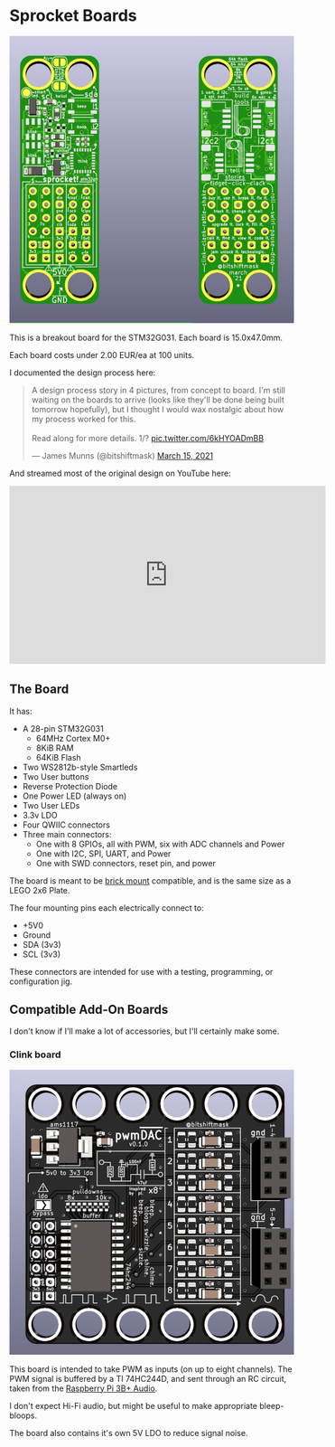 # Sprocket Boards

![Sprocket Board Renders](./sprocket-renders.jpg)

This is a breakout board for the STM32G031. Each board is 15.0x47.0mm.

Each board costs under 2.00 EUR/ea at 100 units.

I documented the design process here:

<blockquote class="twitter-tweet"><p lang="en" dir="ltr">A design process story in 4 pictures, from concept to board. I&#39;m still waiting on the boards to arrive (looks like they&#39;ll be done being built tomorrow hopefully), but I thought I would wax nostalgic about how my process worked for this.<br><br>Read along for more details. 1/? <a href="https://t.co/6kHYOADmBB">pic.twitter.com/6kHYOADmBB</a></p>&mdash; James Munns (@bitshiftmask) <a href="https://twitter.com/bitshiftmask/status/1371607069611200514?ref_src=twsrc%5Etfw">March 15, 2021</a></blockquote> <script async src="https://platform.twitter.com/widgets.js" charset="utf-8"></script>

And streamed most of the original design on YouTube here:

<iframe width="560" height="315" src="https://www.youtube.com/embed/K3h69aeZh9U?start=405" title="YouTube video player" frameborder="0" allow="accelerometer; autoplay; clipboard-write; encrypted-media; gyroscope; picture-in-picture" allowfullscreen></iframe>

## The Board

It has:

* A 28-pin STM32G031
    * 64MHz Cortex M0+
    * 8KiB RAM
    * 64KiB Flash
* Two WS2812b-style Smartleds
* Two User buttons
* Reverse Protection Diode
* One Power LED (always on)
* Two User LEDs
* 3.3v LDO
* Four QWIIC connectors
* Three main connectors:
    * One with 8 GPIOs, all with PWM, six with ADC channels and Power
    * One with I2C, SPI, UART, and Power
    * One with SWD connectors, reset pin, and power

The board is meant to be [brick mount](./brick-mount.md) compatible, and is the same size as a LEGO 2x6 Plate.

The four mounting pins each electrically connect to:

* +5V0
* Ground
* SDA (3v3)
* SCL (3v3)

These connectors are intended for use with a testing, programming, or configuration jig.

## Compatible Add-On Boards

I don't know if I'll make a lot of accessories, but I'll certainly make some.

### Clink board

![clink board render](clink-render.jpg)

This board is intended to take PWM as inputs (on up to eight channels). The PWM signal is buffered by a TI 74HC244D, and sent through an RC circuit, taken from the [Raspberry Pi 3B+ Audio](https://hackaday.com/2018/07/13/behind-the-pin-how-the-raspberry-pi-gets-its-audio/).

I don't expect Hi-Fi audio, but might be useful to make appropriate bleep-bloops.

The board also contains it's own 5V LDO to reduce signal noise.
